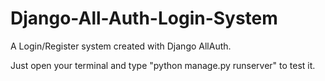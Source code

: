 # Django-All-Auth-Login-System
A Login/Register system created with Django AllAuth.

Just open your terminal and type "python manage.py runserver" to test it.
